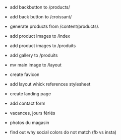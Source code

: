 - add backbutton to /products/
- add back button to /croissant/
- generate products from /content/products/.
- add product images to /index
- add product images to /produits
- add gallery to /produits
- mv main image to /layout

- create favicon
- add layout whick references stylesheet
- create landing page
- add contact form
- vacances, jours fériés
- photos du magasin
- find out why social colors do not match (fb vs insta)
